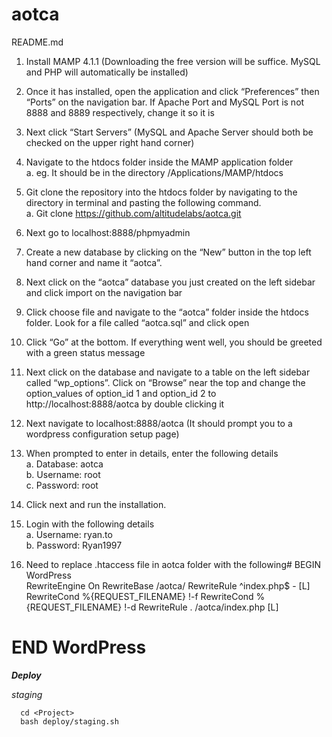 # aotca

README.md

1.	Install MAMP 4.1.1 (Downloading the free version will be suffice. MySQL and PHP will automatically be installed)

2.	Once it has installed, open the application and click “Preferences” then “Ports” on the navigation bar. If Apache Port and MySQL Port is not 8888 and 8889 respectively, change it so it is

3.	Next click “Start Servers” (MySQL and Apache Server should both be checked on the upper right hand corner)

4.	Navigate to the htdocs folder inside the MAMP application folder
<br /> a.	eg. It should be in the directory /Applications/MAMP/htdocs

5.	Git clone the repository into the htdocs folder by navigating to the directory in terminal and pasting the following command.
<br /> a.	Git clone https://github.com/altitudelabs/aotca.git

6.	Next go to localhost:8888/phpmyadmin

7.	Create a new database by clicking on the “New” button in the top left hand corner and name it “aotca”.

8.	Next click on the “aotca” database you just created on the left sidebar and click import on the navigation bar

9.	Click choose file and navigate to the “aotca” folder inside the htdocs folder. Look for a file called “aotca.sql” and click open

10.	Click “Go” at the bottom. If everything went well, you should be greeted with a green status message

11.	Next click on the database and navigate to a table on the left sidebar called “wp_options”. Click on “Browse” near the top and change the option_values of option_id 1 and option_id 2 to http://localhost:8888/aotca  by double clicking it

12.	Next navigate to localhost:8888/aotca (It should prompt you to a wordpress configuration setup page)

13.	When prompted to enter in details, enter the following details
<br /> a.	Database: aotca
<br /> b.	Username: root
<br /> c.	Password: root

14.	Click next and run the installation.

15.	Login with the following details
<br /> a.	Username: ryan.to
<br /> b.	Password: Ryan1997

16. Need to replace .htaccess file in aotca folder with the following# BEGIN WordPress
<br /><IfModule mod_rewrite.c>
RewriteEngine On
RewriteBase /aotca/
RewriteRule ^index\.php$ - [L]
RewriteCond %{REQUEST_FILENAME} !-f
RewriteCond %{REQUEST_FILENAME} !-d
RewriteRule . /aotca/index.php [L]
</IfModule>

# END WordPress




***Deploy***

*staging*
```
  cd <Project>
  bash deploy/staging.sh
```
